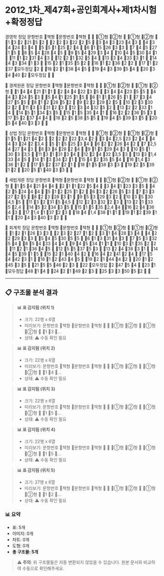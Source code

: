 # 2012_1차_제47회+공인회계사+제1차시험+확정정답

경영학 정답
문항번호
책형
문항번호
책형


①형
②형

①형
②형

1
3
2
21
5
2

2
2
3
22
2
5

3
4
3
23
4
3

4
3
4
24
3
4

5
5
1
25
2
4

6
1
5
26
3
3

7
4
5
27
1
5

8
5
4
28
4
5

9
5
4
29
3
4

10
4
5
30
4
1

11
1
2
31
4
3

12
2
1
32
5
4

13
3
4
33
3
1

14
4
3
34
1
3

15
2
1
35
5
2

16
1
2
36
2
2

17
1
2
37
모두정답
2

18
2
1
38
4
5

19
4
3
39
5
4

20
3
4
40
2
모두정답



 

경제원론 정답
문항번호
책형
문항번호
책형


①형
②형

①형
②형

1
4
4
21
1
1

2
4
4
22
3
5

3
4
4
23
5
5

4
4
3
24
5
3

5
4
1
25
1
5

6
1
1
26
5
1

7
3
4
27
5
5

8
1
2
28
5
2

9
2
2
29
2
5

10
2
3
30
2
2

11
3
3
31
2
3

12
3
4
32
5
2

13
2
2
33
1
4

14
5
1
34
3
5

15
1
5
35
4
1

16
2
2
36
5
3

17
5
2
37
4
4

18
2
5
38
5
5

19
4
5
39
3
5

20
5
4
40
3
3



 

상법 정답
문항번호
책형
문항번호
책형


①형
②형

①형
②형

1
5
1
21
4
2

2
2
2
22
3,4
2

3
4
2,5
23
2
4

4
4
3
24
2
3,4

5
1
5
25
3
4

6
2
2
26
4
2

7
2,5
4
27
4
3

8
3
4
28
2
4

9
1
5
29
4
3

10
5
1
30
3
3,5

11
3
1
31
3
4

12
2
4
32
3,5
3

13
3
1,4
33
4
5

14
1
3
34
2
1

15
4
2
35
5
4

16
1,4
3
36
1
2

17
5
2
37
2
1

18
1
5
38
3
3

19
2
5
39
1
2

20
5
1
40
3
3




세법개론 정답
문항번호
책형
문항번호
책형


①형
②형

①형
②형

1
5
4
21
4
4

2
1
1
22
5
4

3
4
1
23
3
5

4
2
5
24
4
4

5
1
2
25
1
2

6
3
2
26
5
3

7
3
3
27
2
5

8
2
3
28
3
1

9
5
3
29
3
2

10
3
5
30
4,5
5

11
3
2
31
5
4,5

12
2
3
32
2
3

13
2
1
33
5
2,4

14
5
2
34
3
5

15
1
5
35
2,4
4

16
2
4
36
4
3

17
1,4
1
37
2
3

18
4
1,4
38
1
1

19
1
2
39
1
1

20
4
3
40
3
2




회계학 정답
문항번호
책형
문항번호
책형


①형
②형

①형
②형

1
2
1
26
3
3

2
3
2
27
1
2

3
1
4
28
3
4

4
2
2
29
3
3

5
4
5
30
5
5

6
1
3
31
4
3

7
5
3
32
5
4

8
5
4
33
4
4

9
4
5
34
1
1

10
3
1
35
2
2

11
2
1
36
4
5

12
5
5
37
5
3

13
2
4
38
3
1

14
4
5
39
1
5

15
2
1
40
4
2

16
4
2
41
2
4

17
5
4
42
3
1

18
1
2
43
4
5

19
2
1
44
4
2

20
1
2
45
3
5

21
5
5
46
2
3

22
모두정답
2
47
5
4

23
1
모두정답
48
1
4

24
2
1
49
2
3

25
3
3
50
5
2



---

## 📋 구조물 분석 결과



> **📊 표 감지됨 (위치 1)**
> - 크기: 22행 x 6열
> - 미리보기: 문항번호 책형 문항번호 책형   ①형 ②형  ①형 ②형  1 3 ...
> - 상태: ⚠️ 수동 확인 필요

<!-- [TABLE_1_22x6] -->



> **📊 표 감지됨 (위치 2)**
> - 크기: 22행 x 6열
> - 미리보기: 문항번호 책형 문항번호 책형   ①형 ②형  ①형 ②형  1 4 ...
> - 상태: ⚠️ 수동 확인 필요

<!-- [TABLE_2_22x6] -->



> **📊 표 감지됨 (위치 3)**
> - 크기: 22행 x 6열
> - 미리보기: 문항번호 책형 문항번호 책형   ①형 ②형  ①형 ②형  1 5 ...
> - 상태: ⚠️ 수동 확인 필요

<!-- [TABLE_3_22x6] -->



> **📊 표 감지됨 (위치 4)**
> - 크기: 22행 x 6열
> - 미리보기: 문항번호 책형 문항번호 책형   ①형 ②형  ①형 ②형  1 5 ...
> - 상태: ⚠️ 수동 확인 필요

<!-- [TABLE_4_22x6] -->



> **📊 표 감지됨 (위치 5)**
> - 크기: 27행 x 6열
> - 미리보기: 문항번호 책형 문항번호 책형   ①형 ②형  ①형 ②형  1 2 ...
> - 상태: ⚠️ 수동 확인 필요

<!-- [TABLE_5_27x6] -->



### 📊 요약

- 표: 5개
- 이미지: 0개
- 차트: 0개
- 도형: 0개
- **총 구조물: 5개**

> ⚠️ **주의**: 위 구조물들은 자동 변환되지 않았을 수 있습니다. 원본 문서와 비교하여 수동으로 확인해주세요.
